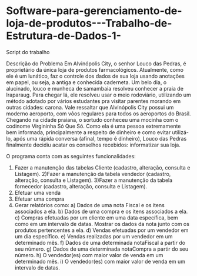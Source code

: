 # Software-para-gerenciamento-de-loja-de-produtos---Trabalho-de-Estrutura-de-Dados-1-
Script do trabalho

Descrição do Problema
Em Alvinópolis City, o senhor Louco das Pedras, é proprietário da única loja de produtos
farmacológicos. Atualmente, como ele é um lunático, faz o controle dos dados de sua loja usando
anotações em papel, ou seja, a antiga e conhecida caderneta. Um belo dia, o alucinado, louco e
munheca de samambaia resolveu conhecer a praia de Iraparaug. Para chegar lá, ele resolveu usar o
meio rodoviário, utilizando um método adotado por vários estudantes pra visitar parentes morando
em outras cidades: carona. Vale ressaltar que Alvinópolis City possui um moderno aeroporto, com
vôos regulares para todos os aeroportos do Brasil. 
Chegando na cidade praiana, o sortudo conheceu uma mocinha com o codinome Virgininha Só
Que Só. Como ela é uma pessoa extremamente bem informada, principalmente a respeito de
dinheiro e como evitar utilizá-lo, após uma rápida conversa (afinal, tempo é dinheiro), Louco das
Pedras finalmente decidiu acatar os conselhos recebidos: informatizar sua loja.


O programa conta com as seguintes funcionalidades:

1) Fazer a manutenção das tabelas Cliente (cadastro, alteração, consulta e Listagem).
2)Fazer a manutenção da tabela vendedor (cadastro, alteração, consulta e Listagem).
3)Fazer a manutenção da tabela fornecedor (cadastro, alteração, consulta e Listagem).
4) Efetuar uma venda
5) Efetuar uma compra
6) Gerar relatórios como:
   a) Dados de uma nota Fiscal e os itens associados a ela.
   b) Dados de uma compra e os itens associados a ela.
   c) Compras efetuadas por um cliente em uma data específica, bem como em um intervalo de
      datas. Mostrar os dados da nota junto com os produtos pertencentes a ela.
   d) Vendas efetuadas por um vendedor em um dia específico.
   e) Vendas realizadas por um vendedor em um determinado mês.
   f) Dados de uma determinada notaFiscal a partir do seu número.
   g) Dados de uma determinada notaCompra a partir do seu número.
   h) O vendedor(es) com maior valor de venda em um determinado mês.
   i) O vendedor(es) com maior valor de venda em um intervalo de datas.
